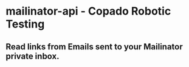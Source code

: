# mailinator-api - Copado Robotic Testing
## Read links from Emails sent to your Mailinator private inbox.